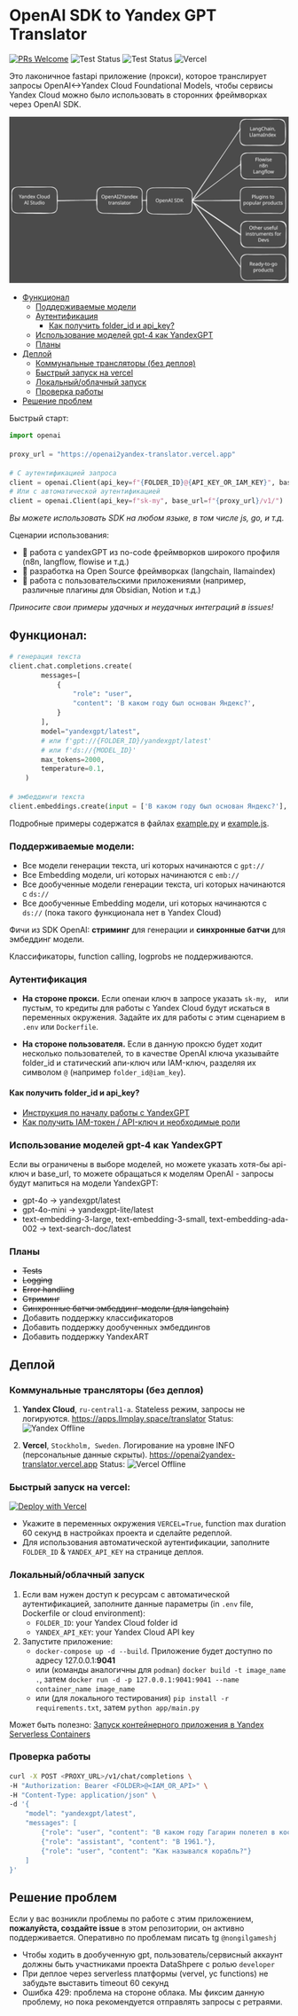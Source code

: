 # OpenAI SDK to Yandex GPT Translator

[![PRs Welcome](https://img.shields.io/badge/PRs-welcome-brightgreen.svg?style=flat-square)](http://makeapullrequest.com)
![Test Status](https://github.com/all-mute/openai2yandex_translator/actions/workflows/docker-image.yml/badge.svg)
![Test Status](https://github.com/all-mute/openai2yandex_translator/actions/workflows/python-app.yml/badge.svg)
![Vercel](https://vercelbadge.vercel.app/api/all-mute/openai2yandex_translator)

Это лаконичное fastapi приложение (прокси), которое транслирует запросы OpenAI<->Yandex Cloud Foundational Models, чтобы сервисы Yandex Cloud можно было использовать в сторонних фреймворках через OpenAI SDK. 

<img src="promo.svg" alt="Promo Image" />

- [Функционал](#функционал)
    - [Поддерживаемые модели](#поддерживаемые-модели)
    - [Аутентификация](#аутентификация)
        - [Как получить folder_id и api_key?](#как-получить-folder_id-и-api_key)
    - [Использование моделей gpt-4 как YandexGPT](#использование-моделей-gpt-4-как-yandexgpt)
    - [Планы](#планы)
- [Деплой](#деплой)
    - [Коммунальные трансляторы (без деплоя)](#коммунальные-трансляторы-без-деплоя)
    - [Быстрый запуск на vercel](#быстрый-запуск-на-vercel)
    - [Локальный/облачный запуск](#локальный-облачный-запуск)
    - [Проверка работы](#проверка-работы)
- [Решение проблем](#решение-проблем)

Быстрый старт:

```python
import openai

proxy_url = "https://openai2yandex-translator.vercel.app"

# С аутентификацией запроса
client = openai.Client(api_key=f"{FOLDER_ID}@{API_KEY_OR_IAM_KEY}", base_url=f"{proxy_url}/v1/")
# Или с автоматической аутентификацией
client = openai.Client(api_key=f"sk-my", base_url=f"{proxy_url}/v1/")
```

*Вы можете использовать SDK на любом языке, в том числе js, go, и т.д.*

Сценарии использования:

- 🚀 работа с yandexGPT из no-code фреймворков широкого профиля (n8n, langflow, flowise и т.д.)
- 🧰 разработка на Open Source фреймворках (langchain, llamaindex)
- 🧩 работа с пользовательскими приложениями (например, различные плагины для Obsidian, Notion и т.д.)

*Приносите свои примеры удачных и неудачных интеграций в issues!*

## Функционал:

```python
# генерация текста
client.chat.completions.create(
        messages=[
            {
                "role": "user",
                "content": 'В каком году был основан Яндекс?',
            }
        ],
        model="yandexgpt/latest", 
        # или f'gpt://{FOLDER_ID}/yandexgpt/latest' 
        # или f'ds://{MODEL_ID}'
        max_tokens=2000,
        temperature=0.1,
    )
    
# эмбеддинги текста
client.embeddings.create(input = ['В каком году был основан Яндекс?'], model='text-search-doc/latest').data[0].embedding # или model=f'emb://{FOLDER_ID}/text-search-doc/latest'
```

Подробные примеры содержатся в файлах [example.py](examples/example.py) и [example.js](examples/example.js).

### Поддерживаемые модели:

* Все модели генерации текста, uri которых начинаются с `gpt://`
* Все Embedding модели, uri которых начинаются с `emb://`
* Все дообученные модели генерации текста, uri которых начинаются с `ds://`
* Все дообученные Embedding модели, uri которых начинаются с `ds://` (пока такого функционала нет в Yandex Cloud)

Фичи из SDK OpenAI: **стриминг** для генерации и **синхронные батчи** для эмбеддинг модели.

Классификаторы, function calling, logprobs не поддерживаются.

### Аутентификация

* **На стороне прокси.** Если опенаи ключ в запросе указать `sk-my`, ` ` или пустым, то кредиты для работы с Yandex Cloud будут искаться в переменных окружения. Задайте их для работы с этим сценарием в `.env` или `Dockerfile`.

* **На стороне пользователя.** Если в данную проксю будет ходит несколько пользователей, то в качестве OpenAI ключа указывайте folder_id и статический апи-ключ или IAM-ключ, разделяя их символом `@` (например `folder_id@iam_key`).

#### Как получить folder_id и api_key?

* [Инструкция по началу работы с YandexGPT](https://yandex.cloud/ru/docs/foundation-models/quickstart/yandexgpt#before-begin)
* [Как получить IAM-токен / API-ключ и необходимые роли](https://yandex.cloud/ru/docs/foundation-models/api-ref/authentication#yandex-account_1)

### Использование моделей gpt-4 как YandexGPT

Если вы ограничены в выборе моделей, но можете указать хотя-бы api-ключ и base_url, то можете обращаться к моделям OpenAI - запросы будут мапиться на модели YandexGPT:
- gpt-4o -> yandexgpt/latest
- gpt-4o-mini -> yandexgpt-lite/latest
- text-embedding-3-large, text-embedding-3-small, text-embedding-ada-002 -> text-search-doc/latest

### Планы

* ~~Tests~~
* ~~Logging~~
* ~~Error handling~~
* ~~Стриминг~~
* ~~Синхронные батчи эмбеддинг-модели (для langchain)~~
* Добавить поддержку классификаторов
* Добавить поддержку дообученных эмбеддингов
* Добавить поддержку YandexART

## Деплой

### Коммунальные трансляторы (без деплоя)

1. **Yandex Cloud**, `ru-central1-a`. Stateless режим, запросы не логируются. https://apps.llmplay.space/translator Status: ![Yandex Offline](https://apps.llmplay.space/translator/badge)

2. **Vercel**, `Stockholm, Sweden`. Логирование на уровне INFO (персональные данные скрыты). https://openai2yandex-translator.vercel.app Status: ![Vercel Offline](https://openai2yandex-translator.vercel.app/badge)


### Быстрый запуск на vercel:

[![Deploy with Vercel](https://vercel.com/button)](https://vercel.com/new/clone?repository-url=https%3A%2F%2Fgithub.com%2Fall-mute%2Fyagpt2openai_translator)

- Укажите в переменных окружения `VERCEL=True`, function max duration 60 секунд в настройках проекта и сделайте редеплой.
- Для использования автоматической аутентификации, заполните `FOLDER_ID` & `YANDEX_API_KEY` на странице деплоя.

### Локальный/облачный запуск

1. Если вам нужен доступ к ресурсам с автоматической аутентификацией, заполните данные параметры (in `.env` file, Dockerfile or cloud environment):
    - `FOLDER_ID`: your Yandex Cloud folder id
    - `YANDEX_API_KEY`: your Yandex Cloud API key
2. Запустите приложение:
    - `docker-compose up -d --build`. Приложение будет доступно по адресу 127.0.0.1:**9041**
    - или (команды аналогичны для `podman`) `docker build -t image_name .`, затем `docker run -d -p 127.0.0.1:9041:9041 --name container_name image_name` 
    - или (для локального тестирования) `pip install -r requirements.txt`, затем `python app/main.py`

Может быть полезно: [Запуск контейнерного приложения в Yandex Serverless Containers](https://yandex.cloud/ru/docs/tutorials/serverless/deploy-app-container)

### Проверка работы

```bash
curl -X POST <PROXY_URL>/v1/chat/completions \
-H "Authorization: Bearer <FOLDER>@<IAM_OR_API>" \
-H "Content-Type: application/json" \
-d '{
    "model": "yandexgpt/latest",
    "messages": [
        {"role": "user", "content": "В каком году Гагарин полетел в космос?"},
        {"role": "assistant", "content": "В 1961."},
        {"role": "user", "content": "Как назывался корабль?"}
    ]
}'
```

## Решение проблем

Если у вас возникли проблемы по работе с этим приложением, **пожалуйста, создайте issue** в этом репозитории, он активно поддерживается. Оперативно по проблемам писать tg `@nongilgameshj`

* Чтобы ходить в дообученную gpt, пользователь/сервисный аккаунт должны быть участниками проекта DataShpere с ролью `developer`
* При деплое через serverless платформы (vervel, yc functions) не забудьте выставить timeout 60 секунд
* Ошибка 429: проблема на стороне облака. Мы фиксим данную проблему, но пока рекомендуется отправлять запросы с ретраями.
